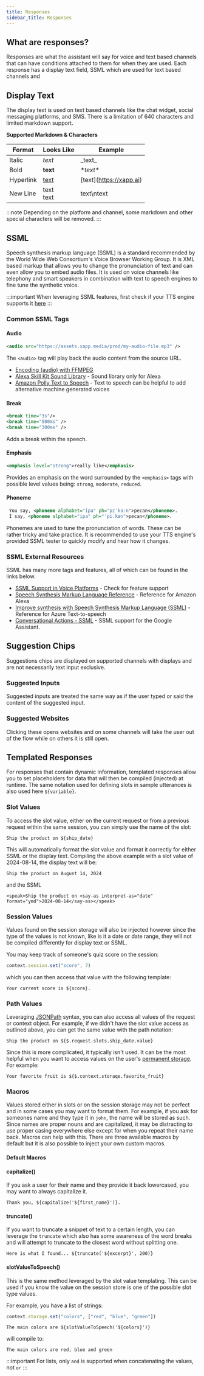 ```yaml
---
title: Responses
sidebar_title: Responses
---
```


## What are responses?

Responses are what the assistant will say for voice and text based channels that can have conditions attached to them for when they are used.  Each response has a display text field, SSML which are used for text based channels and 

## Display Text

The display text is used on text based channels like the chat widget, social messaging platforms, and SMS.  There is a limitation of 640 characters and limited markdown support.

**Supported Markdown & Characters**

| Format | Looks Like | Example | 
|--------|------------|-----------|
| Italic   |      _text_      |  \_text\_ |
| Bold | **text** | \**text\** |
| Hyperlink | [text](https://xapp.ai) | \[text\]\(https://xapp.ai) |
| New Line | text<br/>text | text\\ntext |

:::note
Depending on the platform and channel, some markdown and other special characters will be removed.
:::

## SSML

Speech synthesis markup language (SSML) is a standard recommended by the World Wide Web Consortium's Voice Browser Working Group. It is XML based markup that allows you to change the pronunciation of text and can even allow you to embed audio files. It is used on voice channels like telephony and smart speakers in combination with text to speech engines to fine tune the synthetic voice.

:::important
When leveraging SSML features, first check if your TTS engine supports it [here](http://ssml.guru)
:::

### Common SSML Tags

#### Audio

```xml
<audio src="https://assets.xapp.media/prod/my-audio-file.mp3" />
```

The `<audio>` tag will play back the audio content from the source URL. 

* [Encoding (audio) with FFMPEG](/docs/content/encoding-with-ffmpeg)
* [Alexa Skill Kit Sound Library](https://developer.amazon.com/en-US/docs/alexa/custom-skills/ask-soundlibrary.html) - Sound library only for Alexa
* [Amazon Polly Text to Speech](https://aws.amazon.com/polly/) - Text to speech can be helpful to add alternative machine generated voices

#### Break

```xml
<break time="3s"/>
<break time="500ms" />
<break time="300ms" />
```

Adds a break within the speech.

#### Emphasis

```xml
<emphasis level="strong">really like</emphasis>
```

Provides an emphasis on the word surrounded by the `<emphasis>` tags with possible level values being: `strong`, `moderate`, `reduced`.

#### Phoneme

```xml
 You say, <phoneme alphabet="ipa" ph="pɪˈkɑːn">pecan</phoneme>.
 I say, <phoneme alphabet="ipa" ph="ˈpi.kæn">pecan</phoneme>.
```

Phonemes are used to tune the pronunciation of words. These can be rather tricky and take practice. It is recommended to use your TTS engine's provided SSML tester to quickly modify and hear how it changes.

### SSML External Resources

SSML has many more tags and features, all of which can be found in the links below.

- [SSML Support in Voice Platforms](http://ssml.guru) - Check for feature support
- [Speech Synthesis Markup Language Reference](https://developer.amazon.com/en-US/docs/alexa/custom-skills/speech-synthesis-markup-language-ssml-reference.html) - Reference for Amazon Alexa
- [Improve synthesis with Speech Synthesis Markup Language (SSML)](https://docs.microsoft.com/en-us/azure/cognitive-services/speech-service/speech-synthesis-markup) - Reference for Azure Text-to-speech
- [Conversational Actions - SSML](https://developers.google.com/assistant/conversational/ssml) - SSML support for the Google Assistant.

## Suggestion Chips

Suggestions chips are displayed on supported channels with displays and are not necessarily text input exclusive. 

### Suggested Inputs

Suggested inputs are treated the same way as if the user typed or said the content of the suggested input.  

### Suggested Websites

Clicking these opens websites and on some channels will take the user out of the flow while on others it is still open.

## Templated Responses

For responses that contain dynamic information, templated responses allow you to set placeholders for data that will then be compiled (injected) at runtime.  The same notation used for defining slots in sample utterances is also used here `${variable}`.  

### Slot Values

To access the slot value, either on the current request or from a previous request within the same session, you can simply use the name of the slot:

```
Ship the product on ${ship_date}
```

This will automatically format the slot value and format it correctly for either SSML or the display text.  Compiling the above example with a slot value of 2024-08-14, the display text will be:

```
Ship the product on August 14, 2024
```

and the SSML

```
<speak>Ship the product on <say-as interpret-as="date" format="ymd">2024-08-14</say-as></speak>
```
### Session Values

Values found on the session storage will also be injected however since the type of the values is not known, like is it a date or date range, they will not be compiled differently for display text or SSML.  

You may keep track of someone's quiz score on the session:

```typescript
context.session.set("score", 7)
```

which you can then access that value with the following template:

```
Your current score is ${score}.
```

### Path Values

Leveraging [JSONPath](https://goessner.net/articles/JsonPath/) syntax, you can also access all values of the request or context object.  For example, if we didn't have the slot value access as outlined above, you can get the same value with the path notation:

```
Ship the product on ${$.request.slots.ship_date.value}
```

Since this is more complicated, it typically isn't used.  It can be the most helpful when you want to access values on the user's [permanent storage](../development/storage.md).  For example:

```
Your favorite fruit is ${$.context.storaqe.favorite_fruit}
```

### Macros

Values stored either in slots or on the session storage may not be perfect and in some cases you may want to format them.  For example, if you ask for someones name and they type it in `john`, the name will be stored as such.  Since names are proper nouns and are capitalized, it may be distracting to use proper casing everywhere else except for when you repeat their name back.  Macros can help with this.  There are three available macros by default but it is also possible to inject your own custom macros.

#### Default Macros

#### capitalize() 

If you ask a user for their name and they provide it back lowercased, you may want to always capitalize it.

```
Thank you, ${capitalize('${first_name}')}.
```

#### truncate()

If you want to truncate a snippet of text to a certain length, you can leverage the `truncate` which also has some awareness of the word breaks and will attempt to truncate to the closest word without splitting one.  

```
Here is what I found... ${truncate('${excerpt}', 200)}
```

#### slotValueToSpeech()

This is the same method leveraged by the slot value templating.  This can be used if you know the value on the session store is one of the possible slot type values.

For example, you have a list of strings:

```typescript
context.storage.set("colors", ["red", "blue", "green"])
```

```
The main colors are ${slotValueToSpeech('${colors}')}
```

will compile to:

```
The main colors are red, blue and green
```

:::important
For lists, only `and` is supported when concatenating the values, not `or`
:::

